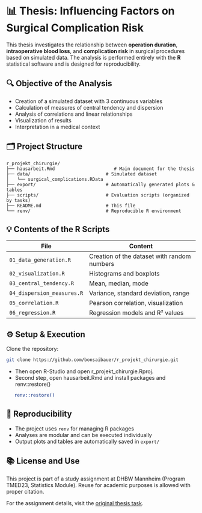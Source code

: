 # 📊 Thesis: Influencing Factors on Surgical Complication Risk

This thesis investigates the relationship between **operation duration**, **intraoperative blood loss**, and **complication risk** in surgical procedures based on simulated data. The analysis is performed entirely with the **R** statistical software and is designed for reproducibility.

## 🔍 Objective of the Analysis

- Creation of a simulated dataset with 3 continuous variables
- Calculation of measures of central tendency and dispersion
- Analysis of correlations and linear relationships
- Visualization of results
- Interpretation in a medical context

## 🗂️ Project Structure

```
r_projekt_chirurgie/
├── hausarbeit.Rmd                      # Main document for the thesis
├── data/                            # Simulated dataset
│   └── surgical_complications.RData
├── export/                          # Automatically generated plots & tables
├── scripts/                         # Evaluation scripts (organized by tasks)
├── README.md                        # This file
└── renv/                            # Reproducible R environment
```

## 💡 Contents of the R Scripts

| File                              | Content                                        |
|-----------------------------------|------------------------------------------------|
| `01_data_generation.R`            | Creation of the dataset with random numbers    |
| `02_visualization.R`              | Histograms and boxplots                       |
| `03_central_tendency.R`           | Mean, median, mode                           |
| `04_dispersion_measures.R`        | Variance, standard deviation, range          |
| `05_correlation.R`                | Pearson correlation, visualization           |
| `06_regression.R`                 | Regression models and R² values               |

## ⚙️ Setup & Execution

Clone the repository:
   ```bash
   git clone https://github.com/bonsaibauer/r_projekt_chirurgie.git
   ```
   
- Then open R-Studio and open r_projekt_chirurgie.Rproj.
- Second step, open hausarbeit.Rmd and install packages and renv::restore()

```bash
   renv::restore()
   ```

## 🔁 Reproducibility

- The project uses `renv` for managing R packages
- Analyses are modular and can be executed individually
- Output plots and tables are automatically saved in `export/`

## 📚 License and Use

This project is part of a study assignment at DHBW Mannheim (Program TMED23, Statistics Module). Reuse for academic purposes is allowed with proper citation.

For the assignment details, visit the [original thesis task](https://github.com/bonsaibauer/r_projekt_chirurgie/blob/main/hausarbeit-aufgabenstellung.pdf).
